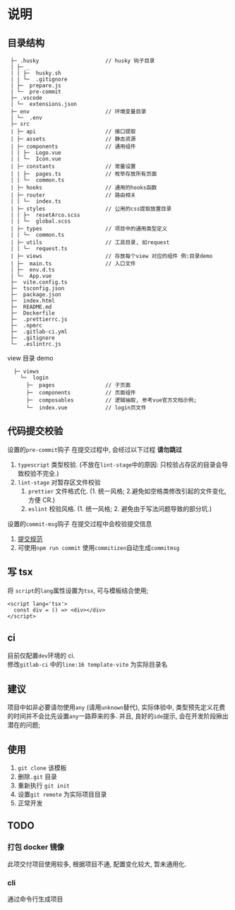 # 说明

## 目录结构

```
 ├─ .husky                     // husky 钩子目录
 | ├─ _
 | | ├─  husky.sh
 | | └─  .gitignore
 | ├─  prepare.js
 | └─  pre-commit
 ├─ .vscode
 | └─  extensions.json
 ├─ env                        // 环境变量目录
 | └─  .env
 ├─ src
 | ├─ api                      // 接口提取
 | ├─ assets                   // 静态资源
 | ├─ components               // 通用组件
 | | ├─  Logo.vue
 | | └─  Icon.vue
 | ├─ constants                // 常量设置
 | | ├─  pages.ts              // 枚举存放所有页面
 | | └─  common.ts
 | ├─ hooks                    // 通用的hooks函数
 | ├─ router                   // 路由相关
 | | └─  index.ts
 | ├─ styles                   // 公用的css提取放置目录
 | | ├─  resetArco.scss
 | | └─  global.scss
 | ├─ types                    // 项目中的通用类型定义
 | | └─  common.ts
 | ├─ utils                    // 工具目录, 如request
 | | └─  request.ts
 | ├─ views                    // 存放每个view 对应的组件 例:目录demo
 | ├─  main.ts                 // 入口文件
 | ├─  env.d.ts
 | └─  App.vue
 ├─  vite.config.ts
 ├─  tsconfig.json
 ├─  package.json
 ├─  index.html
 ├─  README.md
 ├─  Dockerfile
 ├─  .prettierrc.js
 ├─  .npmrc
 ├─  .gitlab-ci.yml
 ├─  .gitignore
 └─  .eslintrc.js
```

view 目录 demo

```
  ├─ views
    └─  login
      ├─  pages                // 子页面
      ├─  components           // 页面组件
      ├─  composables          // 逻辑抽取, 参考vue官方文档示例;
      └─  index.vue            // login页文件
```

## 代码提交校验

设置的`pre-commit`钩子 在提交过程中, 会经过以下过程 **请勿跳过**

1. `typescript` 类型校验. (不放在`lint-stage`中的原因: 只校验占存区的目录会导致校验不完全.)
2. `lint-stage` 对暂存区文件校验
   1. `prettier` 文件格式化. (1. 统一风格; 2.避免如空格类修改引起的文件变化,方便 CR.)
   2. `eslint` 校验风格. (1. 统一风格; 2. 避免由于写法问题导致的部分坑.)

设置的`commit-msg`钩子 在提交过程中会校验提交信息

1. [提交规范](https://www.npmjs.com/package/@commitlint/config-conventional)
2. 可使用`npm run commit` 使用`commitizen`自动生成`commitmsg`

## 写 tsx

将 `script`的`lang`属性设置为`tsx`, 可与模板结合使用;

```tsx
<script lang='tsx'>
  const div = () => <div></div>
</script>

```

## ci

目前仅配置`dev`环境的 ci.  
修改`gitlab-ci` 中的`line:16 template-vite` 为实际目录名

## 建议

项目中如非必要请勿使用`any` (请用`unknown`替代), 实际体验中, 类型预先定义花费的时间并不会比先设置`any`一路莽来的多. 并且, 良好的`ide`提示, 会在开发阶段揪出潜在的问题;

## 使用

1. `git clone` 该模板
2. 删除`.git` 目录
3. 重新执行 `git init`
4. 设置`git remote` 为实际项目目录
5. 正常开发

## TODO

### 打包 docker 镜像

此项交付项目使用较多, 根据项目不通, 配置变化较大, 暂未通用化.

### cli

通过命令行生成项目
